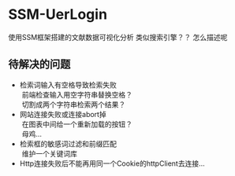 # SSM-UerLogin
使用SSM框架搭建的文献数据可视化分析
类似搜索引擎？？ 怎么描述呢

## 待解决的问题
* 检索词输入有空格导致检索失败<br>
  前端检查输入用空字符串替换空格？<br>
  切割成两个字符串检索两个结果？<br>
* 网站连接失败或连接abort掉<br>
  在图表中间给一个重新加载的按钮？<br>
  母鸡...<br>
* 检索框的敏感词过滤和前缀匹配<br>
  维护一个关键词库 <br>
* Http连接失败后不能再用同一个Cookie的httpClient去连接...
  
